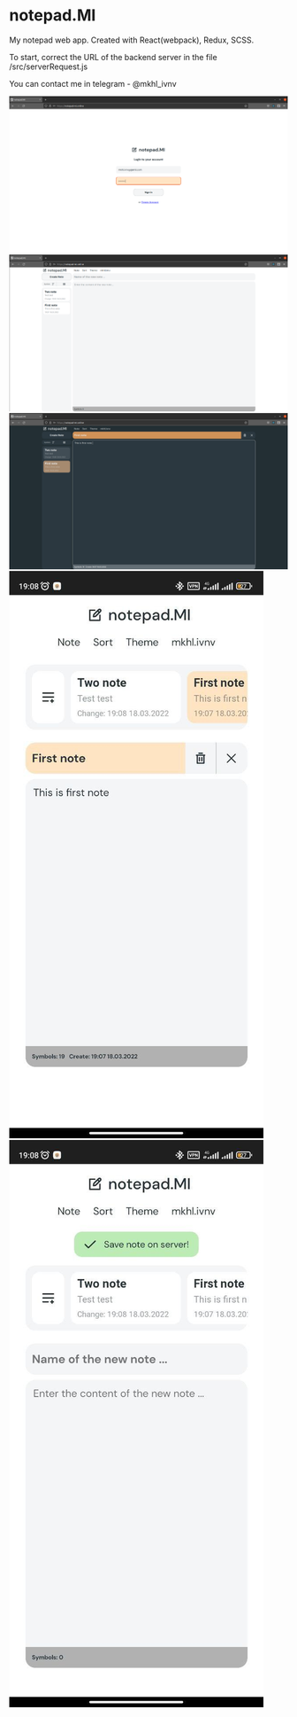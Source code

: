 # notepad.MI
My notepad web app. 
Created with React(webpack), Redux, SCSS. 

To start, correct the URL of the backend server in the file /src/serverRequest.js

You can contact me in telegram - @mkhl_ivnv

![screenshot_1](https://github.com/ivnvMkhl/notepad.MI/blob/main/README/screenshot_1.png)
![screenshot_2](https://github.com/ivnvMkhl/notepad.MI/blob/main/README/screenshot_2.png)
![screenshot_3](https://github.com/ivnvMkhl/notepad.MI/blob/main/README/screenshot_3.png)
![screenshot_4](https://github.com/ivnvMkhl/notepad.MI/blob/main/README/screenshot_4.jpg)
![screenshot_5](https://github.com/ivnvMkhl/notepad.MI/blob/main/README/screenshot_5.jpg)


